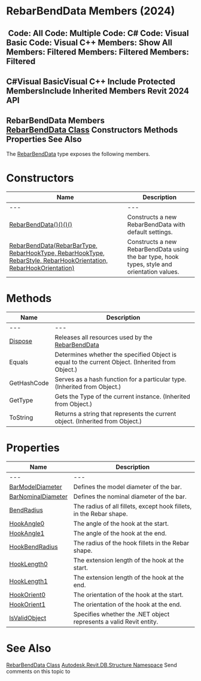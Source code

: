 # RebarBendData Members (2024)

﻿
 Code: All Code: Multiple Code: C# Code: Visual Basic Code: Visual C++  Members: Show All Members: Filtered Members: Filtered Members: Filtered   
---  
C#Visual BasicVisual C++
Include Protected MembersInclude Inherited Members
Revit 2024 API  
---  
RebarBendData Members  
[RebarBendData Class](027b5619-ad82-74b3-1d78-efe86a1ef96b.md "RebarBendData Class") Constructors Methods Properties See Also  
---  
The [RebarBendData](027b5619-ad82-74b3-1d78-efe86a1ef96b.md "RebarBendData Class") type exposes the following members.
# Constructors
| Name | Description |
| --- | --- |
| --- | --- | --- |
| [RebarBendData()()()()](3e725855-09ae-92ef-3d3e-ea26353b1101.md "RebarBendData Constructor") | Constructs a new RebarBendData with default settings. |
| [RebarBendData(RebarBarType, RebarHookType, RebarHookType, RebarStyle, RebarHookOrientation, RebarHookOrientation)](16e0ceff-fb53-cee7-c49d-8bbd85151869.md "RebarBendData Constructor \(RebarBarType, RebarHookType, RebarHookType, RebarStyle, RebarHookOrientation, RebarHookOrientation\)") | Constructs a new RebarBendData using the bar type, hook types, style and orientation values. |

# Methods
| Name | Description |
| --- | --- |
| --- | --- | --- |
| [Dispose](591383a9-1c04-0c9a-07df-78d905caacf3.md "Dispose Method") | Releases all resources used by the [RebarBendData](027b5619-ad82-74b3-1d78-efe86a1ef96b.md "RebarBendData Class") |
| Equals | Determines whether the specified Object is equal to the current Object. (Inherited from Object.) |
| GetHashCode | Serves as a hash function for a particular type.  (Inherited from Object.) |
| GetType | Gets the Type of the current instance. (Inherited from Object.) |
| ToString | Returns a string that represents the current object. (Inherited from Object.) |

# Properties
| Name | Description |
| --- | --- |
| --- | --- | --- |
| [BarModelDiameter](ab0a3aff-ec87-f6e4-1151-ada0b735b3d9.md "BarModelDiameter Property") | Defines the model diameter of the bar. |
| [BarNominalDiameter](4af85f50-5725-36fb-dedc-972639ed4c5c.md "BarNominalDiameter Property") | Defines the nominal diameter of the bar. |
| [BendRadius](79f57488-64c6-1630-02a0-b80ceedf510b.md "BendRadius Property") | The radius of all fillets, except hook fillets, in the Rebar shape. |
| [HookAngle0](20652e88-8d2e-b612-8d80-3752ec8f9362.md "HookAngle0 Property") | The angle of the hook at the start. |
| [HookAngle1](d9346b7f-10ec-9a28-cdc9-53d9176c9367.md "HookAngle1 Property") | The angle of the hook at the end. |
| [HookBendRadius](2c5d5061-0db2-a2f1-44b5-6bfed651e4f4.md "HookBendRadius Property") | The radius of the hook fillets in the Rebar shape. |
| [HookLength0](73f8ee06-a9c1-a869-fcd0-6e1de91eacc9.md "HookLength0 Property") | The extension length of the hook at the start. |
| [HookLength1](cf4d57e1-01af-f37a-c5c7-af38cb263bd9.md "HookLength1 Property") | The extension length of the hook at the end. |
| [HookOrient0](53f6e950-f21f-a63c-a6cf-2420d37860e1.md "HookOrient0 Property") | The orientation of the hook at the start. |
| [HookOrient1](ec8a9d7d-811e-1bbf-c764-6caf4f920c47.md "HookOrient1 Property") | The orientation of the hook at the end. |
| [IsValidObject](47ad095a-e472-a739-acc9-a99b08b328c6.md "IsValidObject Property") | Specifies whether the .NET object represents a valid Revit entity. |

# See Also
[RebarBendData Class](027b5619-ad82-74b3-1d78-efe86a1ef96b.md "RebarBendData Class")
[Autodesk.Revit.DB.Structure Namespace](d586b341-f687-9d90-e96d-255806b7d4fc.md "Autodesk.Revit.DB.Structure Namespace")
Send comments on this topic to 